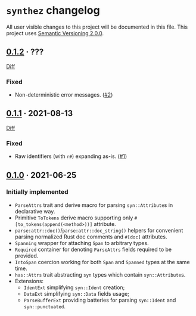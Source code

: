 `synthez` changelog
===================

All user visible changes to this project will be documented in this file. This project uses [Semantic Versioning 2.0.0].




## [0.1.2] · ???
[0.1.2]: /../../tree/v0.1.2

[Diff](/../../compare/v0.1.1...v0.1.2)

### Fixed

- Non-deterministic error messages. ([#2])

[#2]: /../../pull/2




## [0.1.1] · 2021-08-13
[0.1.1]: /../../tree/v0.1.1

[Diff](/../../compare/v0.1.0...v0.1.1)

### Fixed

- Raw identifiers (with `r#`) expanding as-is. ([#1])

[#1]: /../../pull/1




## [0.1.0] · 2021-06-25
[0.1.0]: /../../tree/v0.1.0

### Initially implemented 

- `ParseAttrs` trait and derive macro for parsing `syn::Attribute`s in declarative way.
- Primitive `ToTokens` derive macro supporting only `#[to_tokens(append(<method>))]` attribute.
- `parse:attr::doc()`/`parse:attr::doc_string()` helpers for convenient parsing normalized Rust doc comments and `#[doc]` attributes.
- `Spanning` wrapper for attaching `Span` to arbitrary types.
- `Required` container for denoting `ParseAttrs` fields required to be provided.
- `IntoSpan` coercion working for both `Span` and `Spanned` types at the same time.
- `has::Attrs` trait abstracting `syn` types which contain `syn::Attribute`s.
- Extensions:
    - `IdentExt` simplifying `syn::Ident` creation;
    - `DataExt` simplifying `syn::Data` fields usage;
    - `ParseBufferExt` providing batteries for parsing `syn::Ident` and `syn::punctuated`.





[Semantic Versioning 2.0.0]: https://semver.org
